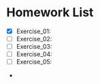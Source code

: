 # Homework List
- [x] Exercise_01:
- [ ] Exercise_02:
- [ ] Exercise_03:
- [ ] Exercise_04:
- [ ] Exercise_05:
- 

